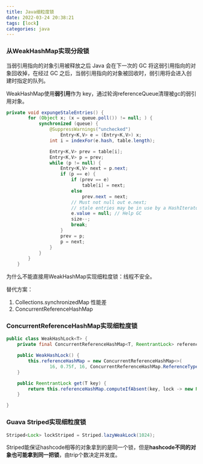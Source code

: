 ```yaml
---
title: Java细粒度锁
date: 2022-03-24 20:38:21
tags: [lock]
categories: java
---
```


### 从WeakHashMap实现分段锁

当弱引用指向的对象引用被释放之后 Java 会在下一次的 GC 将这弱引用指向的对象回收掉，在经过 GC 之后，当弱引用指向的对象被回收时，弱引用将会进入创建时指定的队列。

WeakHashMap使用**弱引用**作为 key，通过轮询referenceQueue清理被gc的弱引用对象。

```java
private void expungeStaleEntries() {
        for (Object x; (x = queue.poll()) != null; ) {
            synchronized (queue) {
                @SuppressWarnings("unchecked")
                    Entry<K,V> e = (Entry<K,V>) x;
                int i = indexFor(e.hash, table.length);

                Entry<K,V> prev = table[i];
                Entry<K,V> p = prev;
                while (p != null) {
                    Entry<K,V> next = p.next;
                    if (p == e) {
                        if (prev == e)
                            table[i] = next;
                        else
                            prev.next = next;
                        // Must not null out e.next;
                        // stale entries may be in use by a HashIterator
                        e.value = null; // Help GC
                        size--;
                        break;
                    }
                    prev = p;
                    p = next;
                }
            }
        }
    }
```



为什么不能直接用WeakHashMap实现细粒度锁：线程不安全。

替代方案：

1. Collections.synchronizedMap 性能差
2. ConcurrentReferenceHashMap

### ConcurrentReferenceHashMap实现细粒度锁

```java
public class WeakHashLock<T> {
    private final ConcurrentReferenceHashMap<T, ReentrantLock> referenceHashMap;

    public WeakHashLock() {
        this.referenceHashMap = new ConcurrentReferenceHashMap<>(
                16, 0.75f, 16, ConcurrentReferenceHashMap.ReferenceType.WEAK);
    }

    public ReentrantLock get(T key) {
        return this.referenceHashMap.computeIfAbsent(key, lock -> new ReentrantLock());
    }

}
```

### Guava Striped实现细粒度锁

```java
Striped<Lock> lockStriped = Striped.lazyWeakLock(1024);
```

Striped能保证hashcode相等的对象拿到的是同一个锁，但是**hashcode不同的对象也可能拿到同一把锁**，由trip个数决定并发度。

